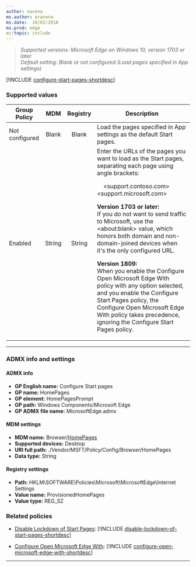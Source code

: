 ```yaml
---
author: eavena
ms.author: eravena
ms.date:  10/02/2018
ms.prod: edge
ms:topic: include
---
```


<!-- ## Configure Start Pages -->
>*Supported versions: Microsoft Edge on Windows 10, version 1703 or later*<br>
>*Default setting:  Blank or not configured (Load pages specified in App settings)*

[!INCLUDE [configure-start-pages-shortdesc](../shortdesc/configure-start-pages-shortdesc.md)]

### Supported values

|Group Policy  |MDM |Registry |Description |
|---|:---:|:---:|---|
|Not configured |Blank |Blank |Load the pages specified in App settings as the default Start pages. | 
|Enabled |String |String |Enter the URLs of the pages you want to load as the Start pages, separating each page using angle brackets:<p><p>&nbsp;&nbsp;&nbsp;&nbsp;\<support.contoso.com\>\<support.microsoft.com\><p>**Version 1703 or later:**<br>If you do not want to send traffic to Microsoft, use the \<about:blank\> value, which honors both domain and non-domain-joined devices when it's the only configured URL.<p>**Version 1809:**<br>When you enable the Configure Open Microsoft Edge With policy with any option selected, and you enable the Configure Start Pages policy, the Configure Open Microsoft Edge With policy takes precedence, ignoring the Configure Start Pages policy.  | 
---

### ADMX info and settings
#### ADMX info
- **GP English name:** Configure Start pages
- **GP name:** HomePages
- **GP element:** HomePagesPrompt
- **GP path:** Windows Components/Microsoft Edge
- **GP ADMX file name:** MicrosoftEdge.admx

#### MDM settings
- **MDM name:** Browser/[HomePages](https://docs.microsoft.com/windows/client-management/mdm/policy-csp-browser#browser-homepages)
- **Supported devices:** Desktop
- **URI full path:** ./Vendor/MSFT/Policy/Config/Browser/HomePages
- **Data type:** String

#### Registry settings
- **Path:** HKLM\SOFTWARE\Policies\Microsoft\MicrosoftEdge\Internet Settings
- **Value name:** ProvisionedHomePages
- **Value type:** REG_SZ


### Related policies

- [Disable Lockdown of Start Pages](#disable-lockdown-of-start-pages): [!INCLUDE [disable-lockdown-of-start-pages-shortdesc](../shortdesc/disable-lockdown-of-start-pages-shortdesc.md)]

- [Configure Open Microsoft Edge With](../available-policies.md#configure-open-microsoft-edge-with): [!INCLUDE [configure-open-microsoft-edge-with-shortdesc](../shortdesc/configure-open-microsoft-edge-with-shortdesc.md)]



<hr>
